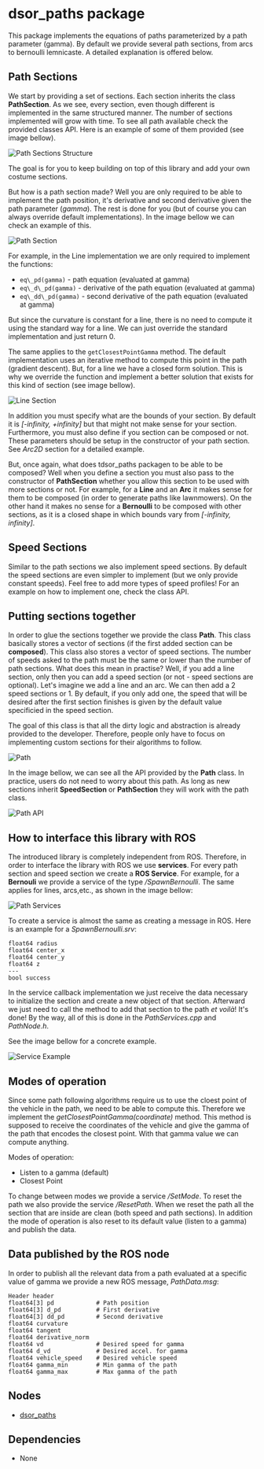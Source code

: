 # dsor_paths package
This package implements the equations of paths parameterized by a path parameter (gamma). By default we provide several path sections, from arcs to bernoulli lemnicaste. A detailed explanation is offered below.

## Path Sections

We start by providing a set of sections. Each section inherits the class **PathSection**. As we see, every section, even though different is implemented in the same structured manner. The number of sections implemented will grow with time. To see all path available check the provided classes API. Here is an example of some of them provided (see image bellow).

![Path Sections Structure](img/paths_diagram.png)

The goal is for you to keep building on top of this library and add your own costume sections.

But how is a path section made? Well you are only required to be able to implement the path position, it's derivative and second derivative given the path parameter (*gamma*). The rest is done for you (but of course you can always override default implementations). In the image bellow we can check an example of this.

![Path Section](img/paths_section.png)

For example, in the Line implementation we are only required to implement the functions:
- `eq\_pd(gamma)` - path equation (evaluated at gamma)
- `eq\_d\_pd(gamma)` - derivative of the path equation (evaluated at gamma)
- `eq\_dd\_pd(gamma)` - second derivative of the path equation (evaluated at gamma)

But since the curvature is constant for a line, there is no need to compute it using the standard way for a line. We can just override the standard implementation and just return 0.

The same applies to the `getClosestPointGamma` method. The default implementation uses an iterative method to compute this point in the path (gradient descent). But, for a line we have a closed form solution. This is why we override the function and implement a better solution that exists for this kind of section (see image bellow).

![Line Section](img/line_section.png)

In addition you must specify what are the bounds of your section. By default it is *[-infinity, +infinity]* but that might not make sense for your section. Furthermore, you must also define if you section can be composed or not. These parameters should be setup in the constructor of your path section. See *Arc2D* section for a detailed example.

But, once again, what does tdsor_paths packagen to be able to be composed? Well when you define a section you must also pass to the constructor of **PathSection** whether you allow this section to be used with more sections or not. For example, for a **Line** and an **Arc** it makes sense for them to be composed (in order to generate paths like lawnmowers). On the other hand it makes no sense for a **Bernoulli** to be composed with other sections, as it is a closed shape in which bounds vary from *[-infinity, infinity]*.

## Speed Sections
Similar to the path sections we also implement speed sections. By default the speed sections are even simpler to implement (but we only provide constant speeds). Feel free to add more types of speed profiles! For an example on how to implement one, check the class API.

## Putting sections together
In order to glue the sections together we provide the class **Path**. This class basically stores a vector of sections (if the first added section can be **composed**). This class also stores a vector of speed sections. The number of speeds asked to the path must be the same or lower than the number of path sections. What does this mean in practise? Well, if you add a line section, only then you can add a speed section (or not - speed sections are optional). Let's imagine we add a line and an arc. We can then add a 2 speed sections or 1. By default, if you only add one, the speed that will be desired after the first section finishes is given by the default value specificied in the speed section.

The goal of this class is that all the dirty logic and abstraction is already provided to the developer. Therefore, people only have to focus on implementing custom sections for their algorithms to follow.

![Path](img/path.png)

In the image bellow, we can see all the API provided by the **Path** class. In practice, users do not need to worry about this path. As long as new sections inherit **SpeedSection** or **PathSection** they will work with the path class.

![Path API](img/Path_code.png)

## How to interface this library with ROS

The introduced library is completely independent from ROS. Therefore, in order to interface the library with ROS we use **services**. For every path section and speed section we create a **ROS Service**. For example, for a **Bernouli** we provide a service of the type */SpawnBernoulli*. The same applies for lines, arcs,etc., as shown in the image bellow:

![Path Services](img/path_services.png)

To create a service is almost the same as creating a message in ROS. Here is an example for a *SpawnBernoulli.srv*:
```
float64 radius
float64 center_x
float64 center_y
float64 z
---
bool success
```

In the service callback implementation we just receive the data necessary to initialize the section and create a new object of that section. Afterward we just need to call the method to add that section to the path *et voilà*! It's done! By the way, all of this is done in the *PathServices.cpp* and *PathNode.h*.

See the image bellow for a concrete example.

![Service Example](img/service_example.png)

## Modes of operation
Since some path following algorithms require us to use the cloest point of the vehicle in the path, we need to be able to compute this. Therefore we implement the *getClosestPointGamma(coordinate)* method. This method is supposed to receive the coordinates of the vehicle and give the gamma of the path that encodes the closest point. With that gamma value we can compute anything.

Modes of operation:
- Listen to a gamma (default)
- Closest Point

To change between modes we provide a service */SetMode*. To reset the path we also provide the service */ResetPath*. When we reset the path all the section that are inside are clean (both speed and path sections). In addition the mode of operation is also reset to its default value (listen to a gamma) and publish the data.

## Data published by the ROS node

In order to publish all the relevant data from a path evaluated at a specific value of gamma we provide a new ROS message, *PathData.msg*:
```
Header header
float64[3] pd            # Path position
float64[3] d_pd          # First derivative
float64[3] dd_pd         # Second derivative
float64 curvature
float64 tangent
float64 derivative_norm
float64 vd               # Desired speed for gamma
float64 d_vd             # Desired accel. for gamma
float64 vehicle_speed    # Desired vehicle speed
float64 gamma_min        # Min gamma of the path
float64 gamma_max        # Max gamma of the path
```

## Nodes
* [dsor_paths](dsor_paths.md)

## Dependencies
* None